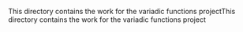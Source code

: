 This directory contains the work for the variadic functions projectThis directory contains the work for the variadic functions project

